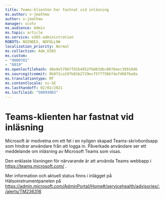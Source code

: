 ```yaml
---
title: Teams-klienten har fastnat vid inläsning
ms.author: v-jmathew
author: v-jmathew
manager: scotv
ms.audience: Admin
ms.topic: article
ms.service: o365-administration
ROBOTS: NOINDEX, NOFOLLOW
localization_priority: Normal
ms.collection: Adm_O365
ms.custom:
- "9000701"
- "8019"
ms.openlocfilehash: d8e9e57967fd1b4952f6d03dbc0070eec39910d6
ms.sourcegitcommit: 9b8f2ca19fb81b2729ecf5ff7586f4e7d607ba9a
ms.translationtype: MT
ms.contentlocale: sv-SE
ms.lasthandoff: 02/02/2021
ms.locfileid: "50093083"
---
```

# <a name="teams-client-is-stuck-on-loading"></a>Teams-klienten har fastnat vid inläsning

Microsoft är medvetna om ett fel i en nyligen skapad Teams-skrivbordsapp som hindrar användare från att logga in. Påverkade användare ser ett meddelande om inläsning av Microsoft Teams som visas.

Den enklaste lösningen för närvarande är att använda Teams webbapp i <https://teams.microsoft.com/> .

Mer information och aktuell status finns i inlägget på Hälsoinstrumentpanelen på <https://admin.microsoft.com/AdminPortal/Home#/servicehealth/advisories/:/alerts/TM236316>
